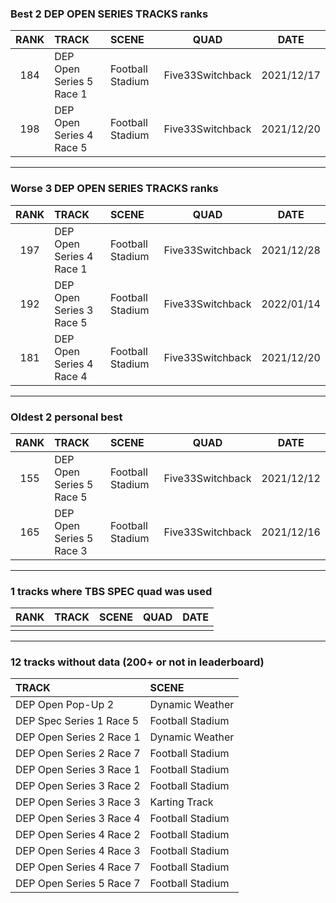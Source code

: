 ### Best 2 DEP OPEN SERIES TRACKS ranks
|RANK|TRACK|SCENE|QUAD|DATE|
|:---:|:---|:---|:---:|:---:|
|184|DEP Open Series 5 Race 1|Football Stadium|Five33Switchback|2021/12/17|
|198|DEP Open Series 4 Race 5|Football Stadium|Five33Switchback|2021/12/20|
---
### Worse 3 DEP OPEN SERIES TRACKS ranks
|RANK|TRACK|SCENE|QUAD|DATE|
|:---:|:---|:---|:---:|:---:|
|197|DEP Open Series 4 Race 1|Football Stadium|Five33Switchback|2021/12/28|
|192|DEP Open Series 3 Race 5|Football Stadium|Five33Switchback|2022/01/14|
|181|DEP Open Series 4 Race 4|Football Stadium|Five33Switchback|2021/12/20|
---
### Oldest 2 personal best
|RANK|TRACK|SCENE|QUAD|DATE|
|:---:|:---|:---|:---:|:---:|
|155|DEP Open Series 5 Race 5|Football Stadium|Five33Switchback|2021/12/12|
|165|DEP Open Series 5 Race 3|Football Stadium|Five33Switchback|2021/12/16|
---
### 1 tracks where TBS SPEC quad was used
|RANK|TRACK|SCENE|QUAD|DATE|
|:---:|:---|:---|:---:|:---:|
||||||
---
### 12 tracks without data (200+ or not in leaderboard)
|TRACK|SCENE|
|:---|:---|
|DEP Open Pop-Up 2|Dynamic Weather|
|DEP Spec Series 1 Race 5|Football Stadium|
|DEP Open Series 2 Race 1|Dynamic Weather|
|DEP Open Series 2 Race 7|Football Stadium|
|DEP Open Series 3 Race 1|Football Stadium|
|DEP Open Series 3 Race 2|Football Stadium|
|DEP Open Series 3 Race 3|Karting Track|
|DEP Open Series 3 Race 4|Football Stadium|
|DEP Open Series 4 Race 2|Football Stadium|
|DEP Open Series 4 Race 3|Football Stadium|
|DEP Open Series 4 Race 7|Football Stadium|
|DEP Open Series 5 Race 7|Football Stadium|
